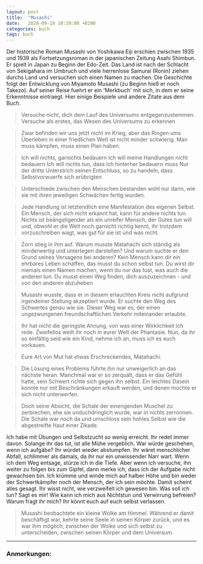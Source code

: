 ```yaml
---
layout: post
title:  "Musashi"
date:   2020-09-19 10:39:00 +0200
categories: buch
tags: buch
---
```


Der historische Roman Musashi von Yoshikawa Eiji  erschien  zwischen 1935 und 1939 als  Fortsetzungsroman in der japanischen Zeitung Asahi Shimbun. Er spielt in Japan zu Beginn der  Edo-Zeit. Das Land ist nach der  Schlacht von Sekigahara im Umbruch und viele herrenlose Samurai (Ronin) ziehen durchs Land und versuchen sich einen Namen zu machen. Die Geschichte folgt der Entwicklung von Miyamoto Musashi (zu Beginn hieß er noch Takezo). Auf seiner Reise fuehrt er ein 'Merkbuch' mit sich, in dem er seine Erkenntnisse eintraegt. Hier einige Beispiele und andere Zitate aus dem Buch.


> Versuche nicht, dich dem Lauf des Universums entgegenzustemmen. Versuche als erstes, das Wesen des Universums zu erkennen

> Zwar befinden wir uns jetzt nicht im Krieg, aber das Ringen ums Überleben in einer friedlichen Welt ist nicht minder schwierig. Man muss kämpfen, muss einen Plan haben.

> Ich will nichts, garnichts bedauern
> Ich will meine Handlungen nicht bedauern
> Ich will nichts tun, dass ich hinterher bedauern muss
> Nur der dritte Unterstrich seinen Entschluss, so zu handeln, dass Selbstvorwuerfe sich erübrigten

> Unterschiede zwischen den Menschen bestanden wohl nur darin, wie sie mit ihren jeweiligen Schwächen fertig wurden.

> Jede Handlung ist letztendlich eine Manifestation des eigenen Selbst. Ein Mensch, der sich nicht erkannt hat, kann für andere nichts tun. Nichts ist beängstigender als ein unreifer Mensch, der Gutes tun will und, obwohl er die Welt noch garnicht richtig kennt, ihr trotzdem vorzuschreiben wagt, was gut für sie ist und was nicht.

> Zorn stieg in ihm auf. Warum musste Matahachi sich ständig als minderwertig und unterlegen darstellen? Und warum suchte er den Grund seines Versagens bei anderen?
> Kein Mensch kann dir ein ehrbares Leben schaffen, das musst du schon selbst tun.
> Du wirst dir niemals einen Namen machen, wenn du nur das tust, was auch die anderen tun. Du musst einen Weg finden, dich auszuzeichnen - und von den anderen abzuheben

> Musashi wusste, dass er in diesem erlauchten Kreis nicht aufgrund irgendeiner Stellung akzeptiert wurde. Er suchte den Weg des Schwertes genau wie sie. Dieser Weg war es, der einen ungezwungenen freundschaftlichen Verkehr miteinander erlaubte.

> Ihr hat nicht die geringste Ahnung, von was einer Wirklichkeit ich rede. Zweifellos weilt ihr noch in eurer Welt der Phantasie. Nun, da ihr so einfältig seid wie ein Kind, nehme ich an, muss ich es euch vorkauen.

> Eure Art von Mut hat etwas Erschreckendes, Matahachi.

> Die Lösung eines Problems führte ihn nur unweigerlich an das nächste heran. Manchmal war er so zerquält, dass er das Gefühl hatte, sein Schwert richte sich gegen ihn selbst. 
> Ein leichtes Dasein konnte nur mit Beschränkungen erkauft werden, und denen mochte er sich nicht unterwerfen.

> Doch seine Absicht, die Schale der einengenden Muschel zu zerbrechen, ehe sie unduchdringlich wurde, war in nichts zerronnen. Die Schale war noch da und umschloss sein hohles Selbst wie die abgestreifte Haut einer Zikade.

Ich habe mit Übungen und Selbstzucht so wenig erreicht.
Ihr redet immer davon. Solange ihr das tut, ist alle Mühe vergeblich.
War würde geschehen, wenn ich aufgäbe?
Ihr würdet wieder abstumpfen. Ihr wäret menschlicher Abfall, schlimmer als damals, da ihr nur ein unwissender Narr wart.
Wenn ich dem Weg entsage, stürze ich in die Tiefe. Aber wenn ich versuche, ihn weiter zu folgen bis zum Gipfel, dann merke ich, dass ich der Aufgabe nicht gewachsen bin. Ich krümme und winde mich auf halber Höhe und bin weder der Schwertkämpfer noch der Mensch, der ich sein möchte.
Damit scheint alles gesagt.
Ihr wisst nicht, wie verzweifelt ich gewesen bin. Was soll ich tun? Sagt es mir! Wie kann ich mich aus Nichtstun und Verwirrung befreien?
Warum fragt ihr mich? Ihr könnt euch auf euch selbst verlassen.

> Musashi beobachtete ein kleine Wolke am Himmel. Während er damit beschäftigt war, kehrte seine Seele in seinen Körper zurück, und es war ihm möglich, zwischen der Wolke und sich selbst zu unterscheiden, zwischen seinen Körper und dem Universum.

---------
### Anmerkungen:






